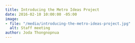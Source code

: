 ```yaml
---
title: Introducing the Metro Ideas Project
date: 2016-02-10 10:00:00 -05:00
image:
- file: "/media/introducing-the-metro-ideas-project.jpg"
  alt: Staff meeting
author: Joda Thongnopnua
---
```


